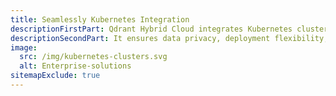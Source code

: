 ```yaml
---
title: Seamlessly Kubernetes Integration
descriptionFirstPart: Qdrant Hybrid Cloud integrates Kubernetes clusters from any setting - cloud, on-premises, or edge - into a unified, enterprise-grade managed service.
descriptionSecondPart: It ensures data privacy, deployment flexibility, low latency, and delivers cost savings, elevating standards for vector search and AI applications.
image:
  src: /img/kubernetes-clusters.svg
  alt: Enterprise-solutions
sitemapExclude: true
---
```


